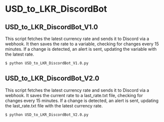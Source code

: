 # USD_to_LKR_DiscordBot

## USD_to_LKR_DiscordBot_V1.0
This script fetches the latest currency rate and sends it to Discord via a webhook. It then saves the rate to a variable, checking for changes every 15 minutes. If a change is detected, an alert is sent, updating the variable with the latest rate.

```sh
$ python USD_to_LKR_DiscordBot_V1.0.py
```

## USD_to_LKR_DiscordBot_V2.0
This script fetches the latest currency rate and sends it to Discord via a webhook. It saves the current rate to a last_rate.txt file, checking for changes every 15 minutes. If a change is detected, an alert is sent, updating the last_rate.txt file with the latest currency rate.

```sh
$ python USD_to_LKR_DiscordBot_V2.0.py
```